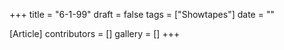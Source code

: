+++
title = "6-1-99"
draft = false
tags = ["Showtapes"]
date = ""

[Article]
contributors = []
gallery = []
+++